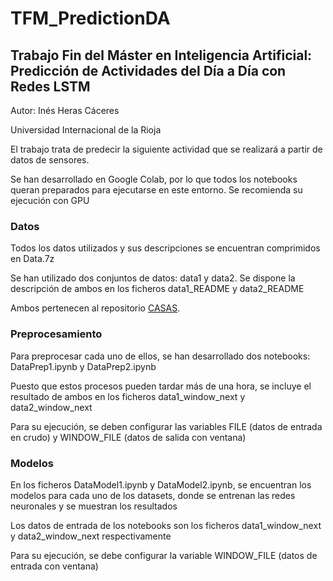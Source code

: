 # TFM_PredictionDA
## Trabajo Fin del Máster en Inteligencia Artificial: Predicción de Actividades del Día a Día con Redes LSTM

Autor: Inés Heras Cáceres

Universidad Internacional de la Rioja

El trabajo trata de predecir la siguiente actividad que se realizará a partir de datos de sensores.

Se han desarrollado en Google Colab, por lo que todos los notebooks queran preparados para ejecutarse en este entorno. Se recomienda su ejecución con GPU

### Datos
Todos los datos utilizados y sus descripciones se encuentran comprimidos en Data.7z

Se han utilizado dos conjuntos de datos: data1 y data2. Se dispone la descripción de ambos en los ficheros data1_README y data2_README

Ambos pertenecen al repositorio [CASAS](http://casas.wsu.edu/datasets/).

### Preprocesamiento
Para preprocesar cada uno de ellos, se han desarrollado dos notebooks: DataPrep1.ipynb y DataPrep2.ipynb

Puesto que estos procesos pueden tardar más de una hora, se incluye el resultado de ambos en los ficheros data1_window_next y data2_window_next

Para su ejecución, se deben configurar las variables FILE (datos de entrada en crudo) y WINDOW_FILE (datos de salida con ventana)

### Modelos
En los ficheros DataModel1.ipynb y DataModel2.ipynb, se encuentran los modelos para cada uno de los datasets, donde se entrenan las redes neuronales y se muestran los resultados

Los datos de entrada de los notebooks son los ficheros data1_window_next y data2_window_next respectivamente

Para su ejecución, se debe configurar la variable WINDOW_FILE (datos de entrada con ventana)